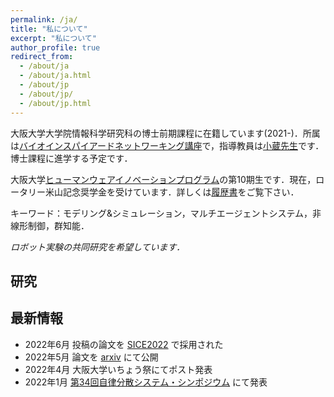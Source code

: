 ```yaml
---
permalink: /ja/
title: "私について"
excerpt: "私について"
author_profile: true
redirect_from: 
  - /about/ja
  - /about/ja.html
  - /about/jp
  - /about/jp/
  - /about/jp.html
---
```


大阪大学大学院情報科学研究科の博士前期課程に在籍しています(2021-)．所属は[バイオインスパイアードネットワーキング講座](http://www-waka.ics.es.osaka-u.ac.jp/)で，指導教員は[小蔵先生](https://masakiogura.com/)です．博士課程に進学する予定です．

大阪大学[ヒューマンウェアイノベーションプログラム](https://www.humanware.osaka-u.ac.jp/)の第10期生です．現在，ロータリー米山記念奨学金を受けています．詳しくは[履歴書](/files/vita_aiyi_ja.pdf)をご覧下さい．

キーワード：モデリング&シミュレーション，マルチエージェントシステム，非線形制御，群知能．

*ロボット実験の共同研究を希望しています．*


## 研究
<script async class="speakerdeck-embed" data-slide="1" data-id="6acdc1b08b174ca7a141037f2863924a" data-ratio="1.33293838862559" src="//speakerdeck.com/assets/embed.js"></script>

## 最新情報

- 2022年6月 投稿の論文を [SICE2022](https://sice.jp/siceac/sice2022/) で採用された
- 2022年5月 論文を [arxiv](https://arxiv.org/abs/2205.08155) にて公開
- 2022年4月 大阪大学いちょう祭にてポスト発表
- 2022年1月 [第34回自律分散システム・シンポジウム](https://sites.google.com/sice-das.org/das34th/) にて発表
